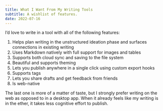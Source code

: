 ```yaml
---
title: What I Want From My Writing Tools
subtitle: A wishlist of features.
date: 2022-07-16
---
```


I’d love to write in a tool with all of the following features:

1. Helps plan writing in the unstructured ideation phase and surfaces connections in existing writing
1. Uses Markdown natively with full support for images and tables
1. Supports both cloud sync and saving to the file system
1. Beautiful and supports theming
1. Lets you publish anywhere in a single click using custom export hooks
1. Supports tags
1. Lets you share drafts and get feedback from friends
1. Is web-native

The last one is more of a matter of taste, but I strongly prefer writing on the web as opposed to in a desktop app. When it already feels like my writing is in the ether, it takes less cognitive effort to publish.
